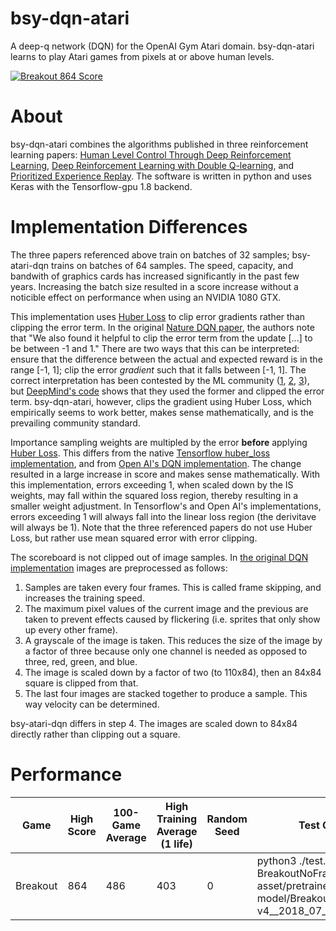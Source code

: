 # bsy-dqn-atari

A deep-q network (DQN) for the OpenAI Gym Atari domain.  bsy-dqn-atari learns to play Atari games from pixels at or above human levels.

[![Breakout 864 Score](https://github.com/benbotto/bsy-dqn-atari/raw/readme/asset/img/BreakoutNoFrameskip-v4__2018_07_01__08_10.max__Episode_41__Score_864.gif)](https://youtu.be/CP3nZMa3cis)

# About

bsy-dqn-atari combines the algorithms published in three reinforcement learning papers: [Human Level Control Through Deep Reinforcement Learning](https://deepmind.com/research/publications/human-level-control-through-deep-reinforcement-learning/), [
Deep Reinforcement Learning with Double Q-learning](https://arxiv.org/abs/1509.06461), and [
Prioritized Experience Replay](https://arxiv.org/abs/1511.05952).  The software is written in python and uses Keras with the Tensorflow-gpu 1.8 backend.

# Implementation Differences

The three papers referenced above train on batches of 32 samples; bsy-atari-dqn trains on batches of 64 samples.  The speed, capacity, and bandwith of graphics cards has increased significantly in the past few years.  Increasing the batch size resulted in a score increase without a noticible effect on performance when using an NVIDIA 1080 GTX.

This implementation uses [Huber Loss](https://en.wikipedia.org/wiki/Huber_loss) to clip error gradients rather than clipping the error term.  In the original [Nature DQN paper](https://storage.googleapis.com/deepmind-media/dqn/DQNNaturePaper.pdf), the authors note that "We also found it helpful to clip the error term from the update [...] to be between -1 and 1."  There are two ways that this can be interpreted: ensure that the difference between the actual and expected reward is in the range [-1, 1]; clip the error _gradient_ such that it falls between [-1, 1].  The correct interpretation has been contested by the ML community ([1](https://blog.openai.com/openai-baselines-dqn/), [2](https://www.reddit.com/r/MachineLearning/comments/4dnyiz/question_about_loss_clipping_on_deepminds_dqn/), [3](https://stackoverflow.com/questions/36462962/loss-clipping-in-tensor-flow-on-deepminds-dqn)), but [DeepMind's code](https://stackoverflow.com/questions/36462962/loss-clipping-in-tensor-flow-on-deepminds-dqn) shows that they used the former and clipped the error term.  bsy-dqn-atari, however, clips the gradient using Huber Loss, which empirically seems to work better, makes sense mathematically, and is the prevailing community standard.

Importance sampling weights are multipled by the error __before__ applying [Huber Loss](https://en.wikipedia.org/wiki/Huber_loss).  This differs from the native [Tensorflow huber_loss implementation](https://github.com/tensorflow/tensorflow/blob/r1.9/tensorflow/python/ops/losses/losses_impl.py#L375), and from [Open AI's DQN implementation](https://github.com/openai/baselines/blob/master/baselines/deepq/build_graph.py#L413).  The change resulted in a large increase in score and makes sense mathematically.  With this implementation, errors exceeding 1, when scaled down by the IS weights, may fall within the squared loss region, thereby resulting in a smaller weight adjustment.  In Tensorflow's and Open AI's implementations, errors exceeding 1 will always fall into the linear loss region (the derivitave will always be 1).  Note that the three referenced papers do not use Huber Loss, but rather use mean squared error with error clipping.

The scoreboard is not clipped out of image samples.  In [the original DQN implementation](https://arxiv.org/abs/1312.5602) images are preprocessed as follows:

  1) Samples are taken every four frames.  This is called frame skipping, and increases the training speed.
  2) The maximum pixel values of the current image and the previous are taken to prevent effects caused by flickering (i.e. sprites that only show up every other frame).
  3) A grayscale of the image is taken.  This reduces the size of the image by a factor of three because only one channel is needed as opposed to three, red, green, and blue.
  4) The image is scaled down by a factor of two (to 110x84), then an 84x84 square is clipped from that.
  5) The last four images are stacked together to produce a sample.  This way velocity can be determined.

bsy-atari-dqn differs in step 4.  The images are scaled down to 84x84 directly rather than clipping out a square.

# Performance

|Game|High Score|100-Game Average|High Training Average (1 life)|Random Seed|Test Command|Version (Tag)|
|----|----------|----------------|------------------------------|-----------|------------|-------------|
|Breakout|864|486|403|0|python3 ./test.py BreakoutNoFrameskip-v4 asset/pretrained-model/BreakoutNoFrameskip-v4__2018_07_01__08_10.avg.h5|2.0.1|
